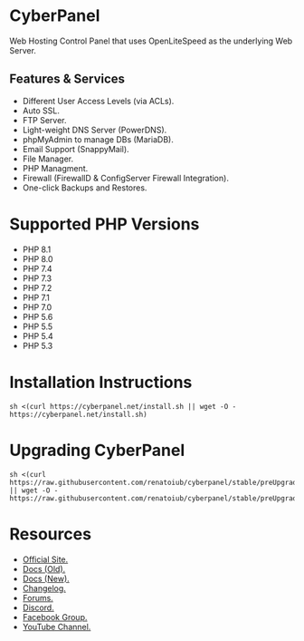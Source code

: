 # CyberPanel

Web Hosting Control Panel that uses OpenLiteSpeed as the underlying Web Server.

## Features & Services

* Different User Access Levels (via ACLs).
* Auto SSL.
* FTP Server.
* Light-weight DNS Server (PowerDNS).
* phpMyAdmin to manage DBs (MariaDB).
* Email Support (SnappyMail).
* File Manager.
* PHP Managment.
* Firewall (FirewallD & ConfigServer Firewall Integration).
* One-click Backups and Restores.

# Supported PHP Versions

* PHP 8.1
* PHP 8.0
* PHP 7.4
* PHP 7.3
* PHP 7.2
* PHP 7.1
* PHP 7.0
* PHP 5.6
* PHP 5.5
* PHP 5.4
* PHP 5.3


# Installation Instructions


```
sh <(curl https://cyberpanel.net/install.sh || wget -O - https://cyberpanel.net/install.sh)
```

# Upgrading CyberPanel


```
sh <(curl https://raw.githubusercontent.com/renatoiub/cyberpanel/stable/preUpgrade.sh || wget -O - https://raw.githubusercontent.com/renatoiub/cyberpanel/stable/preUpgrade.sh)
```

# Resources

* [Official Site.](https://cyberpanel.net)
* [Docs (Old).](https://docs.cyberpanel.net)
* [Docs (New).](https://community.cyberpanel.net/docs)
* [Changelog.](https://community.cyberpanel.net/t/change-logs/161)
* [Forums.](https://community.cyberpanel.net)
* [Discord.](https://discord.gg/g8k8Db3)
* [Facebook Group.](https://www.facebook.com/groups/cyberpanel)
* [YouTube Channel.](https://www.youtube.com/channel/UCS6sgUWEhaFl1TO238Ck0xw)
